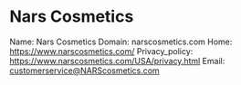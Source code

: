 
# Nars Cosmetics

Name: Nars Cosmetics
Domain: narscosmetics.com
Home: https://www.narscosmetics.com/
Privacy_policy: https://www.narscosmetics.com/USA/privacy.html
Email: customerservice@NARScosmetics.com
